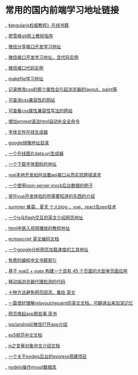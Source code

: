 # 常用的国内前端学习地址链接


_ [《angularjs权威教程》在线书籍](http://www.ituring.com.cn/tupubarticle/1385)

_ [廖雪峰git网上教程指导](http://www.liaoxuefeng.com/wiki/0013739516305929606dd18361248578c67b8067c8c017b000)

_ [微信分享接口开发学习地址](caibaojian.com/wxshare-config.html)

_ [微信接口开发学习地址，含代码实例](http://www.360doc.com/content/15/0111/21/19291760_439977810.shtml)

_ [微信接口代码实例](http://203.195.235.76/jssdk/)

_ [makefile学习地址](http://blog.csdn.net/haoel/article/details/2886)

_ [记录修改css的那个属性会引起浏览器的layout、paint等](https://csstriggers.com/)

_ [可查询css兼容性的网站](http://www.caniuse.com)

_ [可查看css属性兼容性写法的网站](http://www.css3chart.com)

_ [增加emmet语法html自动补全全命令](https://docs.emmet.io/cheat-sheet/)

_ [字体文件在线生成器](https://transfonter.org/)

_ [google镜像地址目录](http://coderschool.cn/1853.html)

_ [一个在线图片data:uri生成器](http://jpillora.com/base64-encoder/)

_ [一个下载字体图标的地址](http://www.iconfont.cn/)

_ [vue本地开发如何设置api接口从而实现跨域请求](https://vuejs-templates.github.io/webpack/proxy.html)

_ [一个使用json-server mock后台数据的例子](https://github.com/Iamlars/diaries/tree/master/demos/mock)

_ [提升vue开发体验的所需要知道的东西的介绍](https://pablohpsilva.github.io/vuejs-component-style-guide/#/)

_ [summer 桑莫、夏天 个人blog ，vue、react及seo技术](https://cythilya.github.io/2014/01/22/seo-duplicate-content/)

_ [一个js与flash交互的英文介绍网页地址](http://www.permadi.com/tutorial/flashjscommand/)

_ [html中嵌入视频播放的教程地址](https://www.free-video-hosting.net/embed-flash.php)

_ [ecmascript 英文编码文档](http://www.ecma-international.org/ecma-262/6.0/#sec-for-statement-runtime-semantics-labelledevaluation)

_ [一个google分析网页加载速度的工具地址](https://developers.google.com/speed/docs/insights/about?hl=zh-CN)

_ [免费的编程中文书籍索引](https://github.com/justjavac/free-programming-books-zh_CN)

_ [基于 vue2 + vuex 构建一个具有 45 个页面的大型单页面应用](https://github.com/bailicangdu/vue2-elm)

_ [移动端浏览器代理检测的代码](https://stackoverflow.com/questions/21741841/detecting-ios-android-operating-system)

_ [十种方法避免网页回流、重绘 英文](https://www.sitepoint.com/10-ways-minimize-reflows-improve-performance/)

_ [一篇很好理解relayout/repaint的英文文档，可翻译出来加深记忆](https://www.phpied.com/rendering-repaint-reflowrelayout-restyle/)

_ [网页唤起app那些事 简书](http://www.jianshu.com/p/862885bd8ea2)

_ [ios/android/微信打开app介绍](https://www.cnblogs.com/shadajin/p/5724117.html)

_ [es5规范中文文档](http://yanhaijing.com/es5/#null)

_ [js之变量对象中文介绍文档](http://goddyzhao.tumblr.com/post/11141710441/variable-object)

_ [一个关于nodejs后台的express搭建项目](https://github.com/gothinkster/node-express-realworld-example-app)

_ [nodejs操作mysql数据库](https://www.w3schools.com/nodejs/nodejs_mysql_update.asp)
